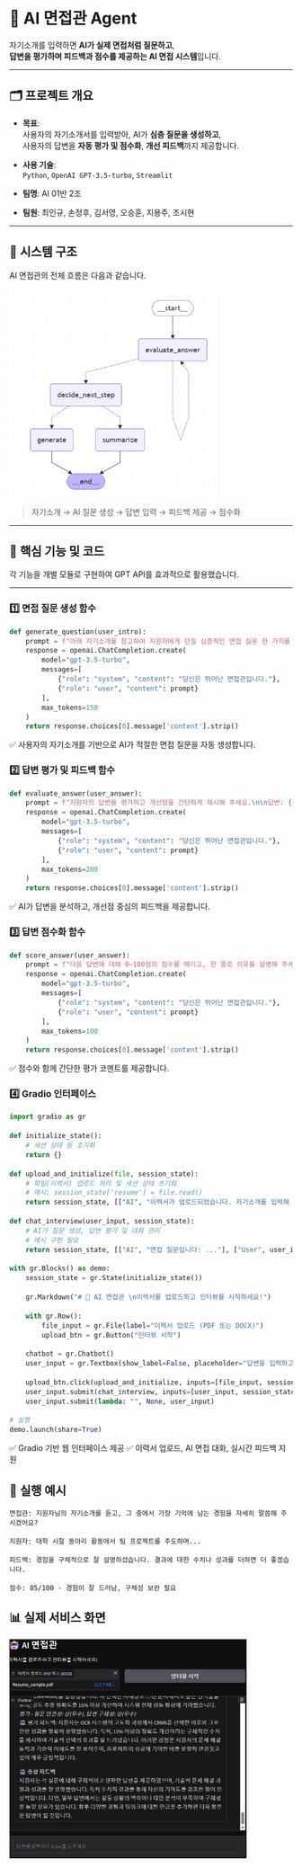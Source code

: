 # 🤖 AI 면접관 Agent

자기소개를 입력하면 **AI가 실제 면접처럼 질문하고**,  
**답변을 평가하며 피드백과 점수를 제공하는 AI 면접 시스템**입니다.

---

## 🗂️ 프로젝트 개요

- **목표**:  
  사용자의 자기소개서를 입력받아, AI가 **심층 질문을 생성하고**,  
  사용자의 답변을 **자동 평가 및 점수화**, **개선 피드백**까지 제공합니다.

- **사용 기술**:  
  `Python`, `OpenAI GPT-3.5-turbo`, `Streamlit`

- **팀명**: AI 01반 2조  
- **팀원**: 최인규, 손정후, 김서영, 오승훈, 지용주, 조시현

---

## 🧠 시스템 구조

AI 면접관의 전체 흐름은 다음과 같습니다.

![시스템 구조도](./ai_interview_pipeline.png)

> 자기소개 → AI 질문 생성 → 답변 입력 → 피드백 제공 → 점수화

---

## 🧩 핵심 기능 및 코드

각 기능을 개별 모듈로 구현하여 GPT API를 효과적으로 활용했습니다.

---

### 1️⃣ 면접 질문 생성 함수

```python
def generate_question(user_intro):
    prompt = f"아래 자기소개를 참고하여 지원자에게 던질 심층적인 면접 질문 한 가지를 만들어 주세요.\n\n자기소개: {user_intro}\n\n면접 질문:"
    response = openai.ChatCompletion.create(
        model="gpt-3.5-turbo",
        messages=[
            {"role": "system", "content": "당신은 뛰어난 면접관입니다."},
            {"role": "user", "content": prompt}
        ],
        max_tokens=150
    )
    return response.choices[0].message['content'].strip()
```
✅ 사용자의 자기소개를 기반으로 AI가 적절한 면접 질문을 자동 생성합니다.

### 2️⃣ 답변 평가 및 피드백 함수
```python
def evaluate_answer(user_answer):
    prompt = f"지원자의 답변을 평가하고 개선점을 간단하게 제시해 주세요.\n\n답변: {user_answer}\n\n평가 및 피드백:"
    response = openai.ChatCompletion.create(
        model="gpt-3.5-turbo",
        messages=[
            {"role": "system", "content": "당신은 뛰어난 면접관입니다."},
            {"role": "user", "content": prompt}
        ],
        max_tokens=200
    )
    return response.choices[0].message['content'].strip()
```
✅ AI가 답변을 분석하고, 개선점 중심의 피드백을 제공합니다.

### 3️⃣ 답변 점수화 함수
```python
def score_answer(user_answer):
    prompt = f"다음 답변에 대해 0~100점의 점수를 매기고, 한 줄로 이유를 설명해 주세요.\n\n답변: {user_answer}\n\n점수와 간단한 코멘트:"
    response = openai.ChatCompletion.create(
        model="gpt-3.5-turbo",
        messages=[
            {"role": "system", "content": "당신은 뛰어난 면접관입니다."},
            {"role": "user", "content": prompt}
        ],
        max_tokens=100
    )
    return response.choices[0].message['content'].strip()
```
✅ 점수와 함께 간단한 평가 코멘트를 제공합니다.

### 4️⃣ Gradio 인터페이스
```python
import gradio as gr

def initialize_state():
    # 세션 상태 등 초기화
    return {}

def upload_and_initialize(file, session_state):
    # 파일(이력서) 업로드 처리 및 세션 상태 초기화
    # 예시: session_state['resume'] = file.read()
    return session_state, [["AI", "이력서가 업로드되었습니다. 자기소개를 입력해 주세요."]]

def chat_interview(user_input, session_state):
    # AI가 질문 생성, 답변 평가 및 대화 관리
    # 예시 구현 필요
    return session_state, [["AI", "면접 질문입니다: ..."], ["User", user_input]]

with gr.Blocks() as demo:
    session_state = gr.State(initialize_state())

    gr.Markdown("# 🤖 AI 면접관 \n이력서를 업로드하고 인터뷰를 시작하세요!")

    with gr.Row():
        file_input = gr.File(label="이력서 업로드 (PDF 또는 DOCX)")
        upload_btn = gr.Button("인터뷰 시작")

    chatbot = gr.Chatbot()
    user_input = gr.Textbox(show_label=False, placeholder="답변을 입력하고 Enter를 누르세요.")

    upload_btn.click(upload_and_initialize, inputs=[file_input, session_state], outputs=[session_state, chatbot])
    user_input.submit(chat_interview, inputs=[user_input, session_state], outputs=[session_state, chatbot])
    user_input.submit(lambda: "", None, user_input)

# 실행
demo.launch(share=True)
```
✅ Gradio 기반 웹 인터페이스 제공
✅ 이력서 업로드, AI 면접 대화, 실시간 피드백 지원

## 💬 실행 예시
```plaintext
면접관: 지원자님의 자기소개를 듣고, 그 중에서 가장 기억에 남는 경험을 자세히 말씀해 주시겠어요?

지원자: 대학 시절 동아리 활동에서 팀 프로젝트를 주도하며...

피드백: 경험을 구체적으로 잘 설명하셨습니다. 결과에 대한 수치나 성과를 더하면 더 좋겠습니다.

점수: 85/100 - 경험이 잘 드러남, 구체성 보완 필요
```
## 📊 실제 서비스 화면
![서비스 실제 화면](./ai_interview_ui.png)

